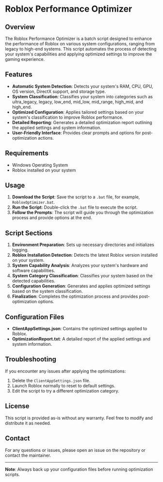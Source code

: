# Roblox Performance Optimizer

## Overview

The Roblox Performance Optimizer is a batch script designed to enhance the performance of Roblox on various system configurations, ranging from legacy to high-end systems. This script automates the process of detecting your system's capabilities and applying optimized settings to improve the gaming experience.

## Features

- **Automatic System Detection**: Detects your system's RAM, CPU, GPU, OS version, DirectX support, and storage type.
- **System Classification**: Classifies your system into categories such as ultra_legacy, legacy, low_end, mid_low, mid_range, high_mid, and high_end.
- **Optimized Configuration**: Applies tailored settings based on your system's classification to improve Roblox performance.
- **Detailed Reporting**: Generates a detailed optimization report outlining the applied settings and system information.
- **User-Friendly Interface**: Provides clear prompts and options for post-optimization actions.

## Requirements

- Windows Operating System
- Roblox installed on your system

## Usage

1. **Download the Script**: Save the script to a `.bat` file, for example, `RobloxOptimizer.bat`.
2. **Run the Script**: Double-click the `.bat` file to execute the script.
3. **Follow the Prompts**: The script will guide you through the optimization process and provide options at the end.

## Script Sections

1. **Environment Preparation**: Sets up necessary directories and initializes logging.
2. **Roblox Installation Detection**: Detects the latest Roblox version installed on your system.
3. **System Capability Analysis**: Analyzes your system's hardware and software capabilities.
4. **System Category Classification**: Classifies your system based on the detected capabilities.
5. **Configuration Generation**: Generates and applies optimized settings based on the system classification.
6. **Finalization**: Completes the optimization process and provides post-optimization options.

## Configuration Files

- **ClientAppSettings.json**: Contains the optimized settings applied to Roblox.
- **OptimizationReport.txt**: A detailed report of the applied settings and system information.

## Troubleshooting

If you encounter any issues after applying the optimizations:
1. Delete the `ClientAppSettings.json` file.
2. Launch Roblox normally to reset to default settings.
3. Edit the script to try a different optimization category.

## License

This script is provided as-is without any warranty. Feel free to modify and distribute it as needed.

## Contact

For any questions or issues, please open an issue on the repository or contact the maintainer.

---

**Note**: Always back up your configuration files before running optimization scripts.
